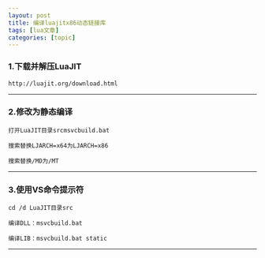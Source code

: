 ```yaml
---
layout: post
title: 编译luajitx86动态链接库 
tags: [lua文章]
categories: [topic]
---
```

### 1.下载并解压LuaJIT

    
    
    http://luajit.org/download.html  
  
---  
  
### 2.修改为静态编译

    
    
    打开LuaJIT目录srcmsvcbuild.bat
    
    搜索替换LJARCH=x64为LJARCH=x86
    
    搜索替换/MD为/MT  
  
---  
  
### 3.使用VS命令提示符

    
    
    cd /d LuaJIT目录src
    
    编译DLL：msvcbuild.bat
    
    编译LIB：msvcbuild.bat static  
  
---